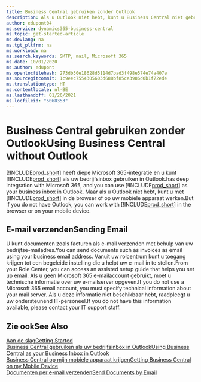 ```yaml
---
title: Business Central gebruiken zonder Outlook
description: Als u Outlook niet hebt, kunt u Business Central niet gebruiken als uw bedrijfsinbox in Outlook, maar u kunt in een browser werken of op uw mobiele apparaat.
author: edupont04
ms.service: dynamics365-business-central
ms.topic: get-started-article
ms.devlang: na
ms.tgt_pltfrm: na
ms.workload: na
ms.search.keywords: SMTP, mail, Microsoft 365
ms.date: 10/01/2020
ms.author: edupont
ms.openlocfilehash: 273db30e18628d5114d7bad3f498e574e74a407e
ms.sourcegitcommit: 1c9eec7554305603d688bf85ce3986d0b1f72ede
ms.translationtype: HT
ms.contentlocale: nl-BE
ms.lasthandoff: 01/26/2021
ms.locfileid: "5068353"
---
```

# <a name="using-business-central-without-outlook"></a><span data-ttu-id="5e708-103">Business Central gebruiken zonder Outlook</span><span class="sxs-lookup"><span data-stu-id="5e708-103">Using Business Central without Outlook</span></span>
[!INCLUDE[prod_short](includes/prod_short.md)] <span data-ttu-id="5e708-104">heeft diepe Microsoft 365-integratie en u kunt [!INCLUDE[prod_short](includes/prod_short.md)] als uw bedrijfsinbox gebruiken in Outlook.</span><span class="sxs-lookup"><span data-stu-id="5e708-104">has deep integration with Microsoft 365, and you can use [!INCLUDE[prod_short](includes/prod_short.md)] as your business inbox in Outlook.</span></span> <span data-ttu-id="5e708-105">Maar als u Outlook niet hebt, kunt u met [!INCLUDE[prod_short](includes/prod_short.md)] in de browser of op uw mobiele apparaat werken.</span><span class="sxs-lookup"><span data-stu-id="5e708-105">But if you do not have Outlook, you can work with [!INCLUDE[prod_short](includes/prod_short.md)] in the browser or on your mobile device.</span></span>  

## <a name="sending-email"></a><span data-ttu-id="5e708-106">E-mail verzenden</span><span class="sxs-lookup"><span data-stu-id="5e708-106">Sending Email</span></span>
<span data-ttu-id="5e708-107">U kunt documenten zoals facturen als e-mail verzenden met behulp van uw bedrijfse-mailadres.</span><span class="sxs-lookup"><span data-stu-id="5e708-107">You can send documents such as invoices as email using your business email address.</span></span> <span data-ttu-id="5e708-108">Vanuit uw rolcentrum kunt u toegang krijgen tot een begeleide instelling die u helpt uw e-mail in te stellen.</span><span class="sxs-lookup"><span data-stu-id="5e708-108">From your Role Center, you can access an assisted setup guide that helps you set up email.</span></span> <span data-ttu-id="5e708-109">Als u geen Microsoft 365 e-mailaccount gebruikt, moet u technische informatie over uw e-mailserver opgeven.</span><span class="sxs-lookup"><span data-stu-id="5e708-109">If you do not use a Microsoft 365 email account, you must specify technical information about your mail server.</span></span> <span data-ttu-id="5e708-110">Als u deze informatie niet beschikbaar hebt, raadpleegt u uw ondersteunend IT-personeel.</span><span class="sxs-lookup"><span data-stu-id="5e708-110">If you do not have this information available, please contact your IT support staff.</span></span>  


## <a name="see-also"></a><span data-ttu-id="5e708-111">Zie ook</span><span class="sxs-lookup"><span data-stu-id="5e708-111">See Also</span></span>
[<span data-ttu-id="5e708-112">Aan de slag</span><span class="sxs-lookup"><span data-stu-id="5e708-112">Getting Started</span></span>](product-get-started.md)  
[<span data-ttu-id="5e708-113">Business Central gebruiken als uw bedrijfsinbox in Outlook</span><span class="sxs-lookup"><span data-stu-id="5e708-113">Using Business Central as your Business Inbox in Outlook</span></span>](admin-outlook.md)  
[<span data-ttu-id="5e708-114">Business Central op mijn mobiele apparaat krijgen</span><span class="sxs-lookup"><span data-stu-id="5e708-114">Getting Business Central on my Mobile Device</span></span>](install-mobile-app.md)  
[<span data-ttu-id="5e708-115">Documenten per e-mail verzenden</span><span class="sxs-lookup"><span data-stu-id="5e708-115">Send Documents by Email</span></span>](ui-how-send-documents-email.md)
